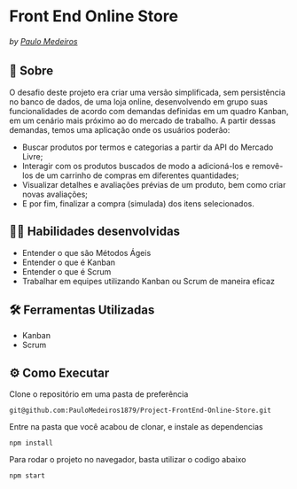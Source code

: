 # Front End Online Store
###### by _[Paulo Medeiros](https://www.linkedin.com/in/paulo-medeiros-dev1879/)_

## :page_with_curl: Sobre

O desafio deste projeto era criar uma versão simplificada, sem persistência no banco de dados, de uma loja online, desenvolvendo em grupo suas funcionalidades de acordo com demandas definidas em um quadro Kanban, em um cenário mais próximo ao do mercado de trabalho. A partir dessas demandas, temos uma aplicação onde os usuários poderão:

* Buscar produtos por termos e categorias a partir da API do Mercado Livre;
* Interagir com os produtos buscados de modo a adicioná-los e removê-los de um carrinho de compras em diferentes quantidades;
* Visualizar detalhes e avaliações prévias de um produto, bem como criar novas avaliações;
* E por fim, finalizar a compra (simulada) dos itens selecionados.

## :man_technologist: Habilidades desenvolvidas

* Entender o que são Métodos Ágeis
* Entender o que é Kanban
* Entender o que é Scrum
* Trabalhar em equipes utilizando Kanban ou Scrum de maneira eficaz

## :hammer_and_wrench: Ferramentas Utilizadas

* Kanban
* Scrum

## ⚙️ Como Executar
Clone o repositório em uma pasta de preferência

```
git@github.com:PauloMedeiros1879/Project-FrontEnd-Online-Store.git
```
Entre na pasta que você acabou de clonar, e instale as dependencias
```
npm install
```
Para rodar o projeto no navegador, basta utilizar o codigo abaixo
```
npm start
```
